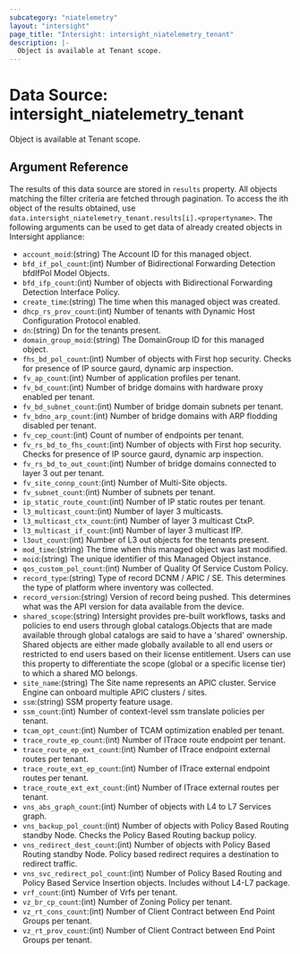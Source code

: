 ```yaml
---
subcategory: "niatelemetry"
layout: "intersight"
page_title: "Intersight: intersight_niatelemetry_tenant"
description: |-
  Object is available at Tenant scope.
---
```


# Data Source: intersight_niatelemetry_tenant
Object is available at Tenant scope.
## Argument Reference
The results of this data source are stored in `results` property.
All objects matching the filter criteria are fetched through pagination.
To access the ith object of the results obtained, use `data.intersight_niatelemetry_tenant.results[i].<propertyname>`.
The following arguments can be used to get data of already created objects in Intersight appliance:
* `account_moid`:(string) The Account ID for this managed object. 
* `bfd_if_pol_count`:(int) Number of Bidirectional Forwarding Detection bfdIfPol Model Objects. 
* `bfd_ifp_count`:(int) Number of objects with Bidirectional Forwarding Detection Interface Policy. 
* `create_time`:(string) The time when this managed object was created. 
* `dhcp_rs_prov_count`:(int) Number of tenants with Dynamic Host Configuration Protocol enabled. 
* `dn`:(string) Dn for the tenants present. 
* `domain_group_moid`:(string) The DomainGroup ID for this managed object. 
* `fhs_bd_pol_count`:(int) Number of objects with First hop security. Checks for presence of IP source gaurd, dynamic arp inspection. 
* `fv_ap_count`:(int) Number of application profiles per tenant. 
* `fv_bd_count`:(int) Number of bridge domains with hardware proxy enabled per tenant. 
* `fv_bd_subnet_count`:(int) Number of bridge domain subnets per tenant. 
* `fv_bdno_arp_count`:(int) Number of bridge domains with ARP flodding disabled per tenant. 
* `fv_cep_count`:(int) Count of number of endpoints per tenant. 
* `fv_rs_bd_to_fhs_count`:(int) Number of objects with First hop security. Checks for presence of IP source gaurd, dynamic arp inspection. 
* `fv_rs_bd_to_out_count`:(int) Number of bridge domains connected to layer 3 out per tenant. 
* `fv_site_connp_count`:(int) Number of Multi-Site objects. 
* `fv_subnet_count`:(int) Number of subnets per tenant. 
* `ip_static_route_count`:(int) Number of IP static routes per tenant. 
* `l3_multicast_count`:(int) Number of layer 3 multicasts. 
* `l3_multicast_ctx_count`:(int) Number of layer 3 multicast CtxP. 
* `l3_multicast_if_count`:(int) Number of layer 3 multicast IfP. 
* `l3out_count`:(int) Number of L3 out objects for the tenants present. 
* `mod_time`:(string) The time when this managed object was last modified. 
* `moid`:(string) The unique identifier of this Managed Object instance. 
* `qos_custom_pol_count`:(int) Number of Quality Of Service Custom Policy. 
* `record_type`:(string) Type of record DCNM / APIC / SE. This determines the type of platform where inventory was collected. 
* `record_version`:(string) Version of record being pushed. This determines what was the API version for data available from the device. 
* `shared_scope`:(string) Intersight provides pre-built workflows, tasks and policies to end users through global catalogs.Objects that are made available through global catalogs are said to have a 'shared' ownership. Shared objects are either made globally available to all end users or restricted to end users based on their license entitlement. Users can use this property to differentiate the scope (global or a specific license tier) to which a shared MO belongs. 
* `site_name`:(string) The Site name represents an APIC cluster. Service Engine can onboard multiple APIC clusters / sites. 
* `ssm`:(string) SSM property feature usage. 
* `ssm_count`:(int) Number of context-level ssm translate policies per tenant. 
* `tcam_opt_count`:(int) Number of TCAM optimization enabled per tenant. 
* `trace_route_ep_count`:(int) Number of ITrace route endpoint per tenant. 
* `trace_route_ep_ext_count`:(int) Number of ITrace endpoint external routes per tenant. 
* `trace_route_ext_ep_count`:(int) Number of ITrace external endpoint routes per tenant. 
* `trace_route_ext_ext_count`:(int) Number of ITrace external routes per tenant. 
* `vns_abs_graph_count`:(int) Number of objects with L4 to L7 Services graph. 
* `vns_backup_pol_count`:(int) Number of objects with Policy Based Routing standby Node. Checks the Policy Based Routing backup policy. 
* `vns_redirect_dest_count`:(int) Number of objects with Policy Based Routing standby Node. Policy based redirect requires a destination to redirect traffic. 
* `vns_svc_redirect_pol_count`:(int) Number of Policy Based Routing and Policy Based Service Insertion objects. Includes without L4-L7 package. 
* `vrf_count`:(int) Number of Vrfs per tenant. 
* `vz_br_cp_count`:(int) Number of Zoning Policy per tenant. 
* `vz_rt_cons_count`:(int) Number of Client Contract between End Point Groups per tenant. 
* `vz_rt_prov_count`:(int) Number of Client Contract between End Point Groups per tenant. 
 